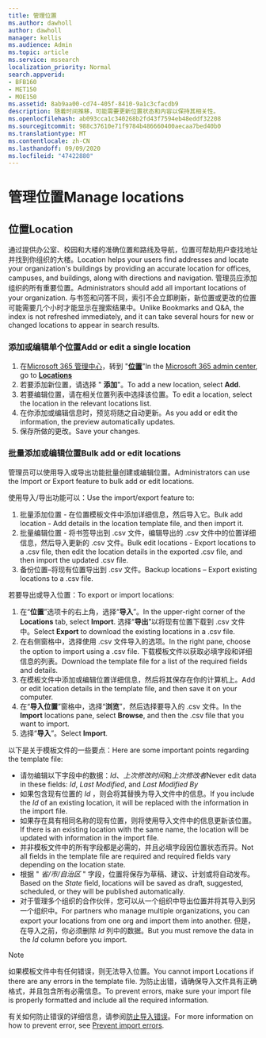 ```yaml
---
title: 管理位置
ms.author: dawholl
author: dawholl
manager: kellis
ms.audience: Admin
ms.topic: article
ms.service: mssearch
localization_priority: Normal
search.appverid:
- BFB160
- MET150
- MOE150
ms.assetid: 8ab9aa00-cd74-405f-8410-9a1c3cfacdb9
description: 随着时间推移，可能需要更新位置状态和内容以保持其相关性。
ms.openlocfilehash: ab093cca1c340268b2fd43f7594eb48eddf32208
ms.sourcegitcommit: 988c37610e71f9784b486660400aecaa7bed40b0
ms.translationtype: MT
ms.contentlocale: zh-CN
ms.lasthandoff: 09/09/2020
ms.locfileid: "47422880"
---
```

# <a name="manage-locations"></a><span data-ttu-id="4cd94-103">管理位置</span><span class="sxs-lookup"><span data-stu-id="4cd94-103">Manage locations</span></span>

## <a name="location"></a><span data-ttu-id="4cd94-104">位置</span><span class="sxs-lookup"><span data-stu-id="4cd94-104">Location</span></span>

<span data-ttu-id="4cd94-105">通过提供办公室、校园和大楼的准确位置和路线及导航，位置可帮助用户查找地址并找到你组织的大楼。</span><span class="sxs-lookup"><span data-stu-id="4cd94-105">Location helps your users find addresses and locate your organization's buildings by providing an accurate location for offices, campuses, and buildings, along with directions and navigation.</span></span> <span data-ttu-id="4cd94-106">管理员应添加组织的所有重要位置。</span><span class="sxs-lookup"><span data-stu-id="4cd94-106">Administrators should add all important locations of your organization.</span></span> <span data-ttu-id="4cd94-107">与书签和问答不同，索引不会立即刷新，新位置或更改的位置可能需要几个小时才能显示在搜索结果中。</span><span class="sxs-lookup"><span data-stu-id="4cd94-107">Unlike Bookmarks and Q&A, the index is not refreshed immediately, and it can take several hours for new or changed locations to appear in search results.</span></span>

### <a name="add-or-edit-a-single-location"></a><span data-ttu-id="4cd94-108">添加或编辑单个位置</span><span class="sxs-lookup"><span data-stu-id="4cd94-108">Add or edit a single location</span></span>

1. <span data-ttu-id="4cd94-109">在[Microsoft 365 管理中心](https://admin.microsoft.com)，转到 "[**位置**](https://admin.microsoft.com/Adminportal/Home#/MicrosoftSearch/locations)"</span><span class="sxs-lookup"><span data-stu-id="4cd94-109">In the [Microsoft 365 admin center](https://admin.microsoft.com), go to [**Locations**](https://admin.microsoft.com/Adminportal/Home#/MicrosoftSearch/locations)</span></span>
1. <span data-ttu-id="4cd94-110">若要添加新位置，请选择 " **添加**"。</span><span class="sxs-lookup"><span data-stu-id="4cd94-110">To add a new location, select **Add**.</span></span>
1. <span data-ttu-id="4cd94-111">若要编辑位置，请在相关位置列表中选择该位置。</span><span class="sxs-lookup"><span data-stu-id="4cd94-111">To edit a location, select the location in the relevant locations list.</span></span>
1. <span data-ttu-id="4cd94-112">在你添加或编辑信息时，预览将随之自动更新。</span><span class="sxs-lookup"><span data-stu-id="4cd94-112">As you add or edit the information, the preview automatically updates.</span></span>
1. <span data-ttu-id="4cd94-113">保存所做的更改。</span><span class="sxs-lookup"><span data-stu-id="4cd94-113">Save your changes.</span></span>

### <a name="bulk-add-or-edit-locations"></a><span data-ttu-id="4cd94-114">批量添加或编辑位置</span><span class="sxs-lookup"><span data-stu-id="4cd94-114">Bulk add or edit locations</span></span>

<span data-ttu-id="4cd94-115">管理员可以使用导入或导出功能批量创建或编辑位置。</span><span class="sxs-lookup"><span data-stu-id="4cd94-115">Administrators can use the Import or Export feature to bulk add or edit locations.</span></span>

<span data-ttu-id="4cd94-116">使用导入/导出功能可以：</span><span class="sxs-lookup"><span data-stu-id="4cd94-116">Use the import/export feature to:</span></span>

1. <span data-ttu-id="4cd94-117">批量添加位置 - 在位置模板文件中添加详细信息，然后导入它。</span><span class="sxs-lookup"><span data-stu-id="4cd94-117">Bulk add location - Add details in the location template file, and then import it.</span></span>
1. <span data-ttu-id="4cd94-118">批量编辑位置 - 将书签导出到 .csv 文件，编辑导出的 .csv 文件中的位置详细信息，然后导入更新的 .csv 文件。</span><span class="sxs-lookup"><span data-stu-id="4cd94-118">Bulk edit locations - Export locations to a .csv file, then edit the location details in the exported .csv file, and then import the updated .csv file.</span></span>
1. <span data-ttu-id="4cd94-119">备份位置–将现有位置导出到 .csv 文件。</span><span class="sxs-lookup"><span data-stu-id="4cd94-119">Backup locations – Export existing locations to a .csv file.</span></span>

<span data-ttu-id="4cd94-120">若要导出或导入位置：</span><span class="sxs-lookup"><span data-stu-id="4cd94-120">To export or import locations:</span></span>

1. <span data-ttu-id="4cd94-121">在“**位置**”选项卡的右上角，选择“**导入**”。</span><span class="sxs-lookup"><span data-stu-id="4cd94-121">In the upper-right corner of the **Locations** tab, select **Import**.</span></span>
<span data-ttu-id="4cd94-122">选择“**导出**”以将现有位置下载到 .csv 文件中。</span><span class="sxs-lookup"><span data-stu-id="4cd94-122">Select **Export** to download the existing locations in a .csv file.</span></span>
1. <span data-ttu-id="4cd94-123">在右侧窗格中，选择使用 .csv 文件导入的选项。</span><span class="sxs-lookup"><span data-stu-id="4cd94-123">In the right pane, choose the option to import using a .csv file.</span></span>
<span data-ttu-id="4cd94-124">下载模板文件以获取必填字段和详细信息的列表。</span><span class="sxs-lookup"><span data-stu-id="4cd94-124">Download the template file for a list of the required fields and details.</span></span>
1. <span data-ttu-id="4cd94-125">在模板文件中添加或编辑位置详细信息，然后将其保存在你的计算机上。</span><span class="sxs-lookup"><span data-stu-id="4cd94-125">Add or edit location details in the template file, and then save it on your computer.</span></span>
1. <span data-ttu-id="4cd94-126">在“**导入位置**”窗格中，选择“**浏览**”，然后选择要导入的 .csv 文件。</span><span class="sxs-lookup"><span data-stu-id="4cd94-126">In the **Import** locations pane, select **Browse**, and then the .csv file that you want to import.</span></span>
1. <span data-ttu-id="4cd94-127">选择“**导入**”。</span><span class="sxs-lookup"><span data-stu-id="4cd94-127">Select **Import**.</span></span>

<span data-ttu-id="4cd94-128">以下是关于模板文件的一些要点：</span><span class="sxs-lookup"><span data-stu-id="4cd94-128">Here are some important points regarding the template file:</span></span>

- <span data-ttu-id="4cd94-129">请勿编辑以下字段中的数据：*Id*、*上次修改时间*和*上次修改者*</span><span class="sxs-lookup"><span data-stu-id="4cd94-129">Never edit data in these fields: *Id*, *Last Modified*, and *Last Modified By*</span></span>
- <span data-ttu-id="4cd94-130">如果包含现有位置的 *Id* ，则会将其替换为导入文件中的信息。</span><span class="sxs-lookup"><span data-stu-id="4cd94-130">If you include the *Id* of an existing location, it will be replaced with the information in the import file.</span></span>
- <span data-ttu-id="4cd94-131">如果存在具有相同名称的现有位置，则将使用导入文件中的信息更新该位置。</span><span class="sxs-lookup"><span data-stu-id="4cd94-131">If there is an existing location with the same name, the location will be updated with information in the import file.</span></span>
- <span data-ttu-id="4cd94-132">并非模板文件中的所有字段都是必需的，并且必填字段因位置状态而异。</span><span class="sxs-lookup"><span data-stu-id="4cd94-132">Not all fields in the template file are required and required fields vary depending on the location state.</span></span>
- <span data-ttu-id="4cd94-133">根据 " *省/市/自治区* " 字段，位置将保存为草稿、建议、计划或将自动发布。</span><span class="sxs-lookup"><span data-stu-id="4cd94-133">Based on the *State* field, locations will be saved as draft, suggested, scheduled, or they will be published automatically.</span></span>
- <span data-ttu-id="4cd94-134">对于管理多个组织的合作伙伴，您可以从一个组织中导出位置并将其导入到另一个组织中。</span><span class="sxs-lookup"><span data-stu-id="4cd94-134">For partners who manage multiple organizations, you can export your locations from one org and import them into another.</span></span> <span data-ttu-id="4cd94-135">但是，在导入之前，你必须删除 *Id* 列中的数据。</span><span class="sxs-lookup"><span data-stu-id="4cd94-135">But you must remove the data in the *Id* column before you import.</span></span>

> [!NOTE]
> <span data-ttu-id="4cd94-136">如果模板文件中有任何错误，则无法导入位置。</span><span class="sxs-lookup"><span data-stu-id="4cd94-136">You cannot import Locations if there are any errors in the template file.</span></span> <span data-ttu-id="4cd94-137">为防止出错，请确保导入文件具有正确格式，并且包含所有必需信息。</span><span class="sxs-lookup"><span data-stu-id="4cd94-137">To prevent errors, make sure your import file is properly formatted and include all the required information.</span></span>

<span data-ttu-id="4cd94-138">有关如何防止错误的详细信息，请参阅[防止导入错误](manage-bookmarks.md#prevent-import-errors)。</span><span class="sxs-lookup"><span data-stu-id="4cd94-138">For more information on how to prevent error, see [Prevent import errors](manage-bookmarks.md#prevent-import-errors).</span></span>
